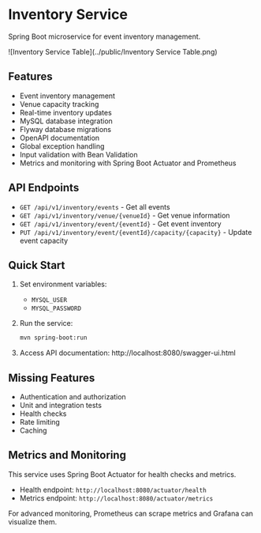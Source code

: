 # Inventory Service

Spring Boot microservice for event inventory management.

![Inventory Service Table](../public/Inventory Service Table.png)

## Features

- Event inventory management
- Venue capacity tracking
- Real-time inventory updates
- MySQL database integration
- Flyway database migrations
- OpenAPI documentation
- Global exception handling
- Input validation with Bean Validation
- Metrics and monitoring with Spring Boot Actuator and Prometheus

## API Endpoints

- `GET /api/v1/inventory/events` - Get all events
- `GET /api/v1/inventory/venue/{venueId}` - Get venue information
- `GET /api/v1/inventory/event/{eventId}` - Get event inventory
- `PUT /api/v1/inventory/event/{eventId}/capacity/{capacity}` - Update event capacity

## Quick Start

1. Set environment variables:

   - `MYSQL_USER`
   - `MYSQL_PASSWORD`

2. Run the service:

   ```bash
   mvn spring-boot:run
   ```

3. Access API documentation:
   http://localhost:8080/swagger-ui.html

## Missing Features

- Authentication and authorization
- Unit and integration tests
- Health checks
- Rate limiting
- Caching

## Metrics and Monitoring

This service uses Spring Boot Actuator for health checks and metrics.

- Health endpoint: `http://localhost:8080/actuator/health`
- Metrics endpoint: `http://localhost:8080/actuator/metrics`

For advanced monitoring, Prometheus can scrape metrics and Grafana can visualize them.

